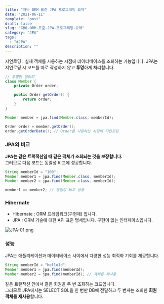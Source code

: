 ```yaml
---
title: "자바 ORM 표준 JPA 프로그래밍 요약"
date: "2021-06-11"
template: "post"
draft: false
slug: "자바-ORM-표준-JPA-프로그래밍-요약"
category: "JPA"
tags:
  - "#JPA"
description: ""
---
```


지연로딩 : 실제 객체를 사용하는 시점에 데이터베이스를 조회하는 기능입니다. JPA는 지연로딩 시 코드를 따로 작성하지 않고 **투명**하게 처리합니다.

```Java
// 투명한 엔티티
class Member {
    private Order order;

    public Order getOrder() {
        return order;
    }
}
```
```Java
Member member = jpa.find(Member.class, memberId);

Order order = member.getOrder();
order.getOrderDate(); // Order를 사용하는 시점에 지연로딩
```

### JPA와 비교

**JPA는 같은 트랙잭션일 때 같은 객체가 조회되는 것을 보장합니다.**  
그러므로 다음 코드는 동일성 비교에 성공합니다.

```Java
String memberId = "100";
Member member1 = jpa.find(Member.class, memberId);
Member member2 = jpa.find(Member.class, memberId);

member1 == member2; // 동일성 비교 성공
```

### Hibernate

+ Hibernate : ORM 프레임워크(구현체) 입니다.
+ JPA : ORM 기술에 대한 API 표준 명세입니다. 구현이 없는 인터페이스입니다.

![JPA-01.png](/media/posts/2021-06-11---자바-ORM-표준-JPA-프로그래밍-요약/JPA-01.png)

### 성능

JPA는 애플리케이션과 데이터베이스 사이에서 다양한 성능 최적화 기회를 제공합니다.

```Java
String memberId = "helloId";
Member member1 = jpa.find(memberId);
Member member2 = jpa.find(memberId); // 객체를 재사용
```

같은 트랜잭션 안에서 같은 회원을 두 번 조회하는 코드입니다.  
그러므로 JPA에서는 SELECT SQL을 한 번만 DB에 전달하고 두 번째는 조회한 **회원 객체를 재사용**합니다.